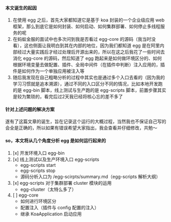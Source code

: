 #### 本文诞生的起因
1. 在使用 egg 之后，首先大家都知道它是基于 koa 封装的一个企业级应用 web 框架，那么到底它是如何封装、如何启动、如何集群部署、如何停止多线程服务的呢
2. 在蚂蚁金服的面试中也多次问到我是否看过 egg-core 的源码（我当时没看），这也侧面让我明白到其在内部的地位，因为我们都知道 egg 是在阿里内部经过大量实践后才经过处理后开源出来的，所以在这之后我花了一些时间去消化 egg-core 的源码，然后知道了 egg 跑起来是如何做环境区分的、如何根据环境变量去做配置、插件、全局中间件（在插件中判断）注入应用的，插件是如何作为一个单独应用被注入等
3. 随后我发现在自己粗略分析的过程中其实也是通过多个入口去看的（因为我的学习习惯就是追本溯源），通过不同的入口区分不同的情况，比如本地开发跑的是 egg-bin 脚本，线上测试与生产跑的是 egg-scripts 脚本，前置步骤其实是较为繁琐的，看完后过2天我已经将核心忘的差不多了

#### 针对上述问题的解决方案
遂有了这篇文章的诞生，旨在记录这个运行的大概过程，当然我也不保证自己写的会全是正确的，所以如果有错误希望大家指出，我会查看并仔细修改，共勉～

#### so，本文将从几个角度分析 egg 是如何运行起来的
1. [x] 开发环境入口 egg-bin
2. [x] 线上测试以及生产环境入口 egg-scripts
   * egg-scripts start
   * egg-scripts stop
   * 源码分析入口为 /egg-scirpts/summary.md（egg-scripts 解析大纲）
3. [x] egg-scripts 对于集群部署 cluster 模块的运用
   * egg-cluster（太特么多了）
4. [ ] egg-core
   * 如何进行环境区分
   * 配置注入（插件与 config 配置的注入）
   * 继承 KoaApplication 启动应用
